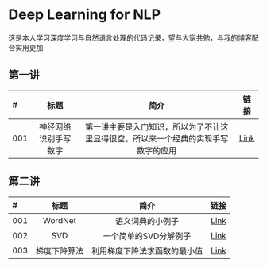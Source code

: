 # Deep Learning for NLP

这是本人学习深度学习与自然语言处理的代码记录，望与大家共勉，与[我的博客][0]配合实用更加

## 第一讲

|#|标题|简介|链接|
|:----|:----:|:----:|:----:|
|001|神经网络识别手写数字|第一讲主要是入门知识，所以为了不让这里显得很空，所以来一个经典的实现手写数字的应用|[Link][4]|

## 第二讲

|#|标题|简介|链接|
|:----|:----:|:----:|:----:|
|001|WordNet|语义词典的小例子|[Link][1]|
|002|SVD|一个简单的SVD分解例子|[Link][2]|
|003|梯度下降算法|利用梯度下降法求函数的最小值|[Link][3]|

[0]: http://funqc.github.io/
[1]: ./Lesson2/001.wordnet.ipynb
[2]: ./Lesson2/002.SVD.ipynb
[3]: ./Lesson2/003.gradient_descent.ipynb
[4]: ./Lesson1/001.neural_networks/


